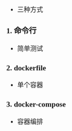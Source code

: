 <span  style="font-family: Simsun,serif; font-size: 17px; ">

- 三种方式

### 1. 命令行

- 简单测试

### 2. dockerfile

- 单个容器

### 3. docker-compose

- 容器编排

</span>